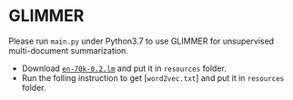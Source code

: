 # GLIMMER

Please run `main.py` under Python3.7 to use GLIMMER for unsupervised multi-document summarization. 

* Download [`en-70k-0.2.lm`](https://sourceforge.net/projects/cmusphinx/files/Acoustic%20and%20Language%20Models/US%20English/) and put it in `resources` folder.
* Run the folling instruction to get [`word2vec.txt`] and put it in `resources` folder.
